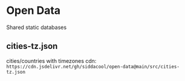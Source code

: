 # Open Data

Shared static databases

## cities-tz.json

cities/countries with timezones
cdn: `https://cdn.jsdelivr.net/gh/siddacool/open-data@main/src/cities-tz.json`
